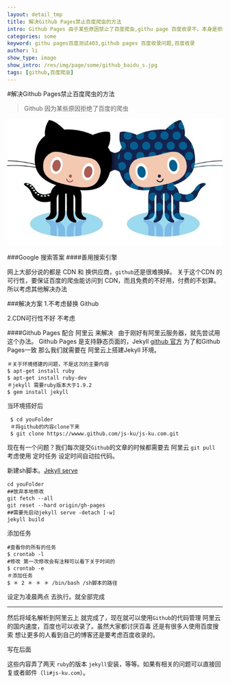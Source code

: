 ```yaml
---
layout: detail_tmp
title: 解决Github Pages禁止百度爬虫的方法
intro: Github Pages 由于某些原因禁止了百度爬虫,githu page 百度收录不。本身是拒绝百毒的 考虑到还是大量的用户使用baidu而不是google的时候就决定要解决这个问题了。
categories: some
keyword: githu pages百度测试403,github pages 百度收录问题,百度收录
author: li
show_type: image
show_intro: /res/img/page/some/github_baidu_s.jpg
tags: [github,百度爬虫]
---
```


#解决Github Pages禁止百度爬虫的方法

>Github 因为某些原因拒绝了百度的爬虫  

![github](/res/img/page/some/github_baidu_s.jpg) 

###Google 搜索答案
####善用搜索引擎

网上大部分说的都是 CDN 和 换供应商，`github`还是很难换掉。
关于这个CDN 的可行性，要保证百度的爬虫能访问到 CDN，而且免费的不好用，付费的不划算。所以考虑其他解决办法

###解决方案
1.不考虑替换 Github 

2.CDN可行性不好 不考虑

####Github Pages 配合 阿里云 来解决
&nbsp;&nbsp;由于刚好有阿里云服务器，就先尝试用这个办法。
Github Pages 是支持静态页面的，Jekyll [github 官方](https://help.github.com/articles/using-jekyll-with-pages/) 为了和Github Pages一致 那么我们就需要在 阿里云上搭建Jekyll 环境。
	
	＃关于环境搭建的问题，不是这次的主要内容
	$ apt-get install ruby
	$ apt-get install ruby-dev
	＃jekyll 需要ruby版本大于1.9.2
	$ gem install jekyll
	
当环境搭好后 

	 $ cd youFolder
	 ＃将github的内容clone下来
	 $ git clone https://wwww.github.com/js-ku/js-ku.com.git
 	 
 	 
现在有一个问题？我们每次提交`Github`的文章的时候都需要去 阿里云 `git pull`
考虑使用 定时任务 设定时间自动拉代码。

新建sh脚本。[Jekyll serve](http://jekyllrb.com/docs/usage/)

	cd youFolder
	##放弃本地修改
	git fetch --all
	git reset --hard origin/gh-pages
	##需要先启动jekyll serve -detach [-w]
	jekyll build

添加任务

	#查看你的所有的任务
	$ crontab -l
	#修改 第一次修改会有注释可以看下关于时间的
	$ crontab -e
	＃添加任务
	$ ＊ 2 ＊ ＊ ＊ /bin/bash /sh脚本的路径
	
设定为凌晨两点 去执行。就全部完成

---
然后将域名解析到阿里云上 就完成了，现在就可以使用`Github`的代码管理 阿里云的国内速度，百度也可以收录了。虽然大家都讨厌百毒 还是有很多人使用百度搜索 想让更多的人看到自己的博客还是要考虑百度收录的。

写在后面

这些内容弄了两天 `ruby`的版本 `jekyll`安装，等等。如果有相关的问题可以直接回复或者邮件（`li#js-ku.com`）。
<script>
//加入我们吧 http://wwww.github.com/js-ku
var i = 0;setInterval(function(){location.hash=['🌑','🌒','🌓','🌔','🌕','🌖','🌗','🌘'][i++%8]}, 50);
</script>
